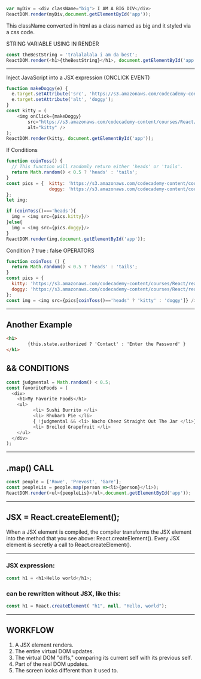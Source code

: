 
```Javascript
var myDiv = <div className="big"> I AM A BIG DIV</div>
ReactDOM.render(myDiv,document.getElementById('app'));
```
 This className converted in html as a class named as big and it styled via a css code.



 STRING VARIABLE USING IN RENDER
```Javascript
const theBestString = 'tralalalala i am da best';
ReactDOM.render(<h1>{theBestString}</h1>, document.getElementById('app'));
```
__________

Inject JavaScript into a JSX expression (ONCLICK EVENT)

```Javascript
function makeDoggy(e) {
  e.target.setAttribute('src', 'https://s3.amazonaws.com/codecademy-content/courses/React/react_photo-puppy.jpeg');
  e.target.setAttribute('alt', 'doggy');
}
const kitty = (
	<img onClick={makeDoggy} 
		src="https://s3.amazonaws.com/codecademy-content/courses/React/react_photo-kitty.jpg" 
		alt="kitty" />
);
ReactDOM.render(kitty, document.getElementById('app'));

```

 If Conditions

```Javascript 
function coinToss() {
  // This function will randomly return either 'heads' or 'tails'.
  return Math.random() < 0.5 ? 'heads' : 'tails';
}
const pics = {  kitty: 'https://s3.amazonaws.com/codecademy-content/courses/React/react_photo-kitty.jpg',
                doggy: 'https://s3.amazonaws.com/codecademy-content/courses/React/react_photo-puppy.jpeg'
};
let img;

if (coinToss()==='heads'){
  img = <img src={pics.kitty}/>
}else{
  img = <img src={pics.doggy}/>
}
ReactDOM.render(img,document.getElementById('app'));
```



Condition ? true : false OPERATORS

```Javascript
function coinToss () {
  return Math.random() < 0.5 ? 'heads' : 'tails';
}
const pics = {
  kitty: 'https://s3.amazonaws.com/codecademy-content/courses/React/react_photo-kitty.jpg',
  doggy: 'https://s3.amazonaws.com/codecademy-content/courses/React/react_photo-puppy.jpeg'
};
const img = <img src={pics[coinToss()=='heads' ? 'kitty' : 'doggy']} />;
```
____________________________

## Another Example
```HTML
<h1>
        {this.state.authorized ? 'Contact' : 'Enter the Password' }  
</h1>
```
## && CONDITIONS

```Javascript
const judgmental = Math.random() < 0.5;
const favoriteFoods = (
  <div>
    <h1>My Favorite Foods</h1>
    <ul>
          <li> Sushi Burrito </li>
          <li> Rhubarb Pie </li>
          { !judgmental && <li> Nacho Cheez Straight Out The Jar </li>}
          <li> Broiled Grapefruit </li>
    </ul>
  </div>
);
```
__________________________

## .map() CALL

```Javascript
const people = ['Rowe', 'Prevost', 'Gare'];
const peopleLis = people.map(person =><li>{person}</li>);
ReactDOM.render(<ul>{peopleLis}</ul>,document.getElementById('app'));
```
____________________________

 ## JSX = React.createElement();
 
 When a JSX element is compiled, the compiler transforms the JSX element into the method that you see above: 
 React.createElement(). Every JSX element is secretly a call to React.createElement().
 ____________________________


 ### JSX expression:
```Javascript
const h1 = <h1>Hello world</h1>;
```
	
 ### can be rewritten without JSX, like this:
```Javascript	
const h1 = React.createElement( "h1", null, "Hello, world");
```	
_____________________________

## WORKFLOW
 1. A JSX element renders.
 2. The entire virtual DOM updates.
 3. The virtual DOM "diffs," comparing its current self with its previous self.
 4. Part of the real DOM updates.
 5. The screen looks different than it used to.


